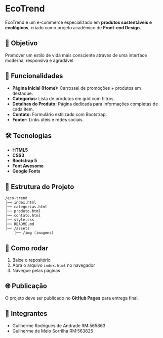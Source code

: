 # EcoTrend

EcoTrend é um e-commerce especializado em **produtos sustentáveis e ecológicos**, criado como projeto acadêmico de **Front-end Design**.

## 🌱 Objetivo
Promover um estilo de vida mais consciente através de uma interface moderna, responsiva e agradável.

## 📌 Funcionalidades
- **Página Inicial (Home):** Carrossel de promoções + produtos em destaque.
- **Categorias:** Lista de produtos em grid com filtros.
- **Detalhes do Produto:** Página dedicada para informações completas de cada item.
- **Contato:** Formulário estilizado com Bootstrap.
- **Footer:** Links úteis e redes sociais.

## 🛠️ Tecnologias
- **HTML5**
- **CSS3**
- **Bootstrap 5**
- **Font Awesome**
- **Google Fonts**

## 📂 Estrutura do Projeto
```
/eco-trend
│── index.html
│── categorias.html
│── produto.html
│── contato.html
│── style.css
│── README.md
│── /assets
    │── /img (imagens)
```

## 🚀 Como rodar
1. Baixe o repositório
2. Abra o arquivo `index.html` no navegador
3. Navegue pelas páginas

## 🌐 Publicação
O projeto deve ser publicado no **GitHub Pages** para entrega final.

## 👥 Integrantes
- Guilherme Rodrigues de Andrade RM:565863
- Guilherme de Melo Sorrilha RM:563825
